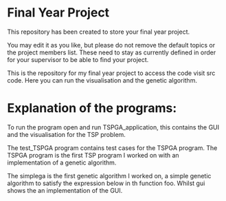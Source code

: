 # Final Year Project

This repository has been created to store your final year project.

You may edit it as you like, but please do not remove the default topics or the project members list. These need to stay as currently defined in order for your supervisor to be able to find your project.

This is the repository for my final year project to access the code visit src code. Here you can run the visualisation and the genetic algorithm.

# Explanation of the programs:

To run the program open and run TSPGA_application, this contains the GUI and the visualisation for the TSP problem.

The test_TSPGA program contains test cases for the TSPGA program. The TSPGA program is the first TSP program I worked on with an implementation of a genetic algorithm. 

The simplega is the first genetic algorithm I worked on, a simple genetic algorithm to satisfy the expression below in th function foo. Whilst gui shows the an implementation of the GUI.
